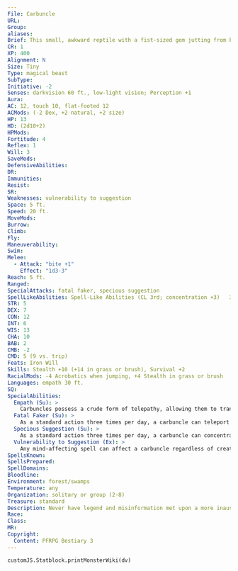 ```yaml
---
File: Carbuncle
URL: 
Group: 
aliases: 
Brief: This small, awkward reptile with a fist-sized gem jutting from between its two bulging eyes seems both surprised and perplexed.
CR: 1
XP: 400
Alignment: N
Size: Tiny
Type: magical beast
SubType: 
Initiative: -2
Senses: darkvision 60 ft., low-light vision; Perception +1
Aura: 
AC: 12, touch 10, flat-footed 12
ACMods: (-2 Dex, +2 natural, +2 size)
HP: 13
HD: (2d10+2)
HPMods: 
Fortitude: 4
Reflex: 1
Will: 3
SaveMods: 
DefensiveAbilities: 
DR: 
Immunities: 
Resist: 
SR: 
Weaknesses: vulnerability to suggestion
Space: 5 ft.
Speed: 20 ft.
MoveMods: 
Burrow: 
Climb: 
Fly: 
Maneuverability: 
Swim: 
Melee: 
  - Attack: "bite +1"
    Effect: "1d3-3"
Reach: 5 ft.
Ranged: 
SpecialAttacks: fatal faker, specious suggestion
SpellLikeAbilities: Spell-Like Abilities (CL 3rd; concentration +3)   3/day-daze (DC 10), jump, levitate (self only, up to 10 feet)
STR: 5
DEX: 7
CON: 12
INT: 6
WIS: 13
CHA: 10
BAB: 2
CMB: -2
CMD: 5 (9 vs. trip)
Feats: Iron Will
Skills: Stealth +10 (+14 in grass or brush), Survival +2
RacialMods: -4 Acrobatics when jumping, +4 Stealth in grass or brush
Languages: empath 30 ft.
SQ: 
SpecialAbilities:
  Empath (Su): >
    Carbuncles possess a crude form of telepathy, allowing them to transmit mild impressions and remembered sensations to other creatures. This form of telepathy cannot convey language or hinder a target in any way (such as by transmitting pain). Thus, a carbuncle can relate a feeling of fear or the faint smell of leaves, but cannot directly warn an ally of a monster or tell of a treasure under a dirt mound.
  Fatal Faker (Su): >
    As a standard action three times per day, a carbuncle can teleport as per the spell dimension door, but only within a range of 30 feet. Upon teleporting, the carbuncle leaves behind a perfect replica of itself amid a colored flash and the sound of a reptilian choke. This replica duplicates the carbuncle in all ways, though it is obviously dead and the colorless stone in its head is reduced to worthless dust.
  Specious Suggestion (Su): >
    As a standard action three times per day, a carbuncle can concentrate intently on one creature within its line of sight and attempt to impose its will upon the target. A DC 11 Will save is enough to resist this compulsion. If the target fails to resist, roll 1d6. On a result of 1-2, the target gains a flash of insight and a +2 insight bonus to its Armor Class for 1 minute. On a result of 3-4, the victim is affected as if by suggestion for 1 minute, and must follow a single (usually embarrassing, always harmless) suggestion from the carbuncle. On a result of 5-6, the victim's thoughts are garbled with those of the carbuncle, imposing a -2 penalty to the victim's Will saving throws for 1 minute. This is a mind-affecting effect. The save DC is Charisma-based.
  Vulnerability to Suggestion (Ex): >
    Any mind-affecting spell can affect a carbuncle regardless of creature type limitations. A spell like charm person, for example, which typically only affects humanoid creatures, can also affect carbuncles.
SpellsKnown: 
SpellsPrepared: 
SpellDomains: 
Bloodline: 
Environment: forest/swamps
Temperature: any
Organization: solitary or group (2-8)
Treasure: standard
Description: Never have legend and misinformation met upon a more inauspicious brow than that of the lowly carbuncle. Even the creature's name summons ideas that range from the grandiose to the grotesque. Carbuncles appear to be little more than ungainly reptiles. What sets them apart, however, is their strange magical abilities and the fist-sized gemstone horn jutting from above their bulging eyes. Although tales differ regarding the type and value of the stone, many claim it is a ruby or garnet. In truth, however, a carbuncle's gem is merely a highly ref lective growth, not unlike a fingernail.  Carbuncles exhibit a peculiar attraction to magic-users, especially sorcerers with the fey bloodline and any who pack supplies of fresh fruit. Many enchanters laud the extraordinary mind-control powers of these intense creatures and extol the aid they can offer mages of their field-though others consider such tales something of an academic in-joke.  A neutral spellcaster with the Improved Familiar feat can gain a carbuncle as a familiar at 5th level.
Race: 
Class: 
MR: 
Copyright:
  Content: PFRPG Bestiary 3
---
```

```dataviewjs
customJS.Statblock.printMonsterWiki(dv)
```
